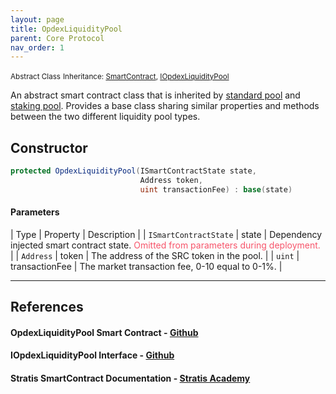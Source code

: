 ```yaml
---
layout: page
title: OpdexLiquidityPool
parent: Core Protocol
nav_order: 1
---
```


<small>Abstract Class</small>
<small>Inheritance: [SmartContract](#references), [IOpdexLiquidityPool](#references)</small>

An abstract smart contract class that is inherited by [standard pool](opdex-standard-pool) and [staking pool](opdex-staking-pool). Provides a base class sharing similar properties and methods between the two different liquidity pool types.

## Constructor

```csharp
protected OpdexLiquidityPool(ISmartContractState state,
                             Address token,
                             uint transactionFee) : base(state)
```

#### Parameters

| Type | Property | Description |
| `ISmartContractState` | state | Dependency injected smart contract state. <span style="color: #f7556b;"> Omitted from parameters during deployment.</span> |
| `Address` | token | The address of the SRC token in the pool. |
| `uint` | transactionFee | The market transaction fee, 0-10 equal to 0-1%. |

---

## References

#### OpdexLiquidityPool Smart Contract - <a href="https://github.com/Opdex/opdex-v1-core/blob/main/src/Contracts/Pools/OpdexLiquidityPool.cs" target="_blank">Github</a>

#### IOpdexLiquidityPool Interface - <a href="https://github.com/Opdex/opdex-v1-core/blob/main/src/Interfaces/Pools/IOpdexLiquidityPool.cs" target="_blank">Github</a>

#### Stratis SmartContract Documentation - <a href="https://academy.stratisplatform.com/Architecture%20Reference/SmartContracts/working-with-contracts.html" target="_blank">Stratis Academy</a>
